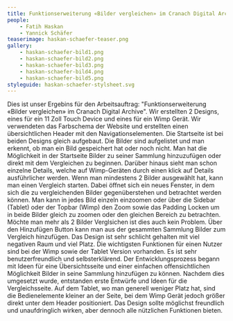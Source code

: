 ```yaml
---
title: Funktionserweiterung «Bilder vergleichen» im Cranach Digital Archive
people:
    - Fatih Haskan
    - Yannick Schäfer
teaserimage: haskan-schaefer-teaser.png
gallery:
    - haskan-schaefer-bild1.png
    - haskan-schaefer-bild2.png
    - haskan-schaefer-bild3.png
    - haskan-schaefer-bild4.png
    - haskan-schaefer-bild5.png
styleguide: haskan-schaefer-stylsheet.svg
---
```


Dies ist unser Ergebins für den Arbeitsauftrag: "Funktionserweiterung «Bilder vergleichen» im Cranach Digital Archive". Wir erstellten 2 Designs, eines für ein 11 Zoll Touch Device und eines für ein Wimp Gerät. Wir verwendeten das Farbschema der Website und erstellten einen übersichtlichen Header mit den Navigationselementen. Die Startseite ist bei beiden Designs gleich aufgebaut. Die Bilder sind aufgelistet und man erkennt, ob man ein Bild gespeichert hat oder noch nicht. Man hat die Möglichkeit in der Startseite Bilder zu seiner Sammlung hinzuzufügen oder direkt mit dem Vergleichen zu beginnen. Darüber hinaus sieht man schon einzelne Details, welche auf Wimp-Geräten durch einen klick auf Details ausführlicher werden. Wenn man mindestens 2 Bilder ausgewählt hat, kann man einen Vergleich starten. Dabei öffnet sich ein neues Fenster, in dem sich die zu vergleichenden Bilder gegenüberstehen und betrachtet werden können. Man kann in jedes Bild einzeln einzoomen oder über die Sidebar (Tablet) oder der Topbar (Wimp) den Zoom sowie das Padding Locken um in beide Bilder gleich zu zoomen oder den gleichen Bereich zu betrachten. Möchte man mehr als 2 Bilder Verglsichen ist dies auch kein Problem. Über den Hinzufügen Button kann man aus der gesammten Sammlung Bilder zum Vergleich hinzufügen. Das Design ist sehr schlicht gehalten mit viel negativen Raum und viel Platz.  Die wichtigsten Funktionen für einen Nutzer sind bei der Wimp sowie der Tablet Version vorhanden. Es ist sehr benutzerfreundlich und selbsterklärend. 
Der Entwicklungsprozess begann mit Ideen für eine Übersichtsseite und einer einfachen offensichtlichen Möglichkeit Bilder in seine Sammlung hinzufügen zu können. Nachdem dies umgesetzt wurde, entstanden erste Entwürfe und Ideen für die Vergleichsseite. Auf dem Tablet, wo man generell weniger Platz hat, sind die Bedienelemente kleiner an der Seite, bei dem Wimp Gerät jedoch größer direkt unter dem Header positioniert. Das Design sollte möglichst freundlich und unaufdringlich wirken, aber dennoch alle nützlichen Funktionen bieten.
